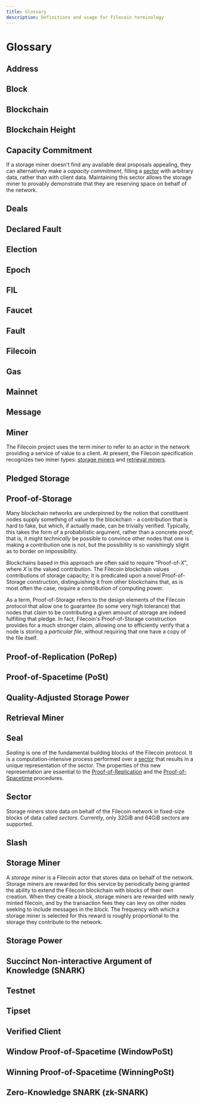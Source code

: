 ```yaml
---
title: Glossary
description: Definitions and usage for Filecoin terminology
---
```


# Glossary

## Address

## Block

## Blockchain

## Blockchain Height

## Capacity Commitment

If a storage miner doesn't find any available deal proposals appealing, they
can alternatively make a _capacity commitment_, filling a [sector](#sector)
with arbitrary data, rather than with client data. Maintaining this sector
allows the storage miner to provably demonstrate that they are reserving space
on behalf of the network. 

## Deals

## Declared Fault

## Election

## Epoch

## FIL

## Faucet

## Fault

## Filecoin

## Gas

## Mainnet

## Message

## Miner

The Filecoin project uses the term _miner_ to refer to an actor in the network
providing a service of value to a client. At present, the Filecoin
specification recognizes two miner types: [storage miners](#storage-miner) and
[retrieval miners](#retrieval-miners).

## Pledged Storage

## Proof-of-Storage

Many blockchain networks are underpinned by the notion that
constituent nodes supply something of value to the blockchain - 
a contribution that is hard to fake, but which, if actually made,
can be trivially verified. Typically, this takes the form of a
probabilistic argument, rather than a concrete proof; that is,
it might _technically_ be possible to convince other nodes that
one is making a contribution one is not, but the possibility is
so vanishingly slight as to border on impossibility.

Blockchains based in this approach are often said to require
"Proof-of-_X_", where _X_ is the valued contribution. The
Filecoin blockchain values contributions of storage capacity; it
is predicated upon a novel Proof-of-Storage construction,
distinguishing it from other blockchains that, as is most often
the case, require a contribution of computing power.

As a term, Proof-of-Storage refers to the design elements of the
Filecoin protocol that allow one to guarantee (to some very high
tolerance) that nodes that claim to be contributing a given
amount of storage are indeed fulfilling that pledge. In fact,
Filecoin's Proof-of-Storage construction provides for a much
stronger claim, allowing one to efficiently verify that a node is
storing a _particular file_, without requiring that one have a
copy of the file itself.

## Proof-of-Replication (PoRep)

## Proof-of-Spacetime (PoSt)

## Quality-Adjusted Storage Power

## Retrieval Miner

## Seal

_Sealing_ is one of the fundamental building blocks of the Filecoin protocol.
It is a computation-intensive process performed over a [sector](#sector) that
results in a unique representation of the sector. The properties of this new
representation are essential to the
[Proof-of-Replication](#proof-of-replication-porep) and the
[Proof-of-Spacetime](#proof-of-spacetime-post) procedures.

## Sector

Storage miners store data on behalf of the Filecoin network in fixed-size
blocks of data called _sectors_. Currently, only 32GiB and 64GiB sectors
are supported.  

## Slash

## Storage Miner

A _storage miner_ is a Filecoin actor that stores data on behalf of the
network. Storage miners are rewarded for this service by periodically being
granted the ability to extend the Filecoin blockchain with blocks of their own
creation. When they create a block, storage miners are rewarded with newly
minted filecoin, and by the transaction fees they can levy on other nodes
seeking to include messages in the block. The frequency with which a storage
miner is selected for this reward is roughly proportional to the storage they
contribute to the network.

## Storage Power

## Succinct Non-interactive Argument of Knowledge (SNARK)

## Testnet

## Tipset

## Verified Client

## Window Proof-of-Spacetime (WindowPoSt)

## Winning Proof-of-Spacetime (WinningPoSt)

## Zero-Knowledge SNARK (zk-SNARK)
